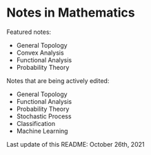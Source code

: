 # Notes in Mathematics

Featured notes:
* General Topology
* Convex Analysis
* Functional Analysis
* Probability Theory

Notes that are being actively edited:
* General Topology
* Functional Analysis
* Probability Theory
* Stochastic Process
* Classification
* Machine Learning

Last update of this README: October 26th, 2021
